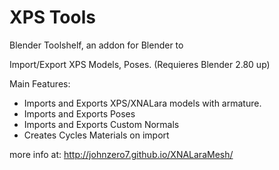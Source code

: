 XPS Tools
=========
Blender Toolshelf, an addon for Blender to

Import/Export XPS Models, Poses.
(Requieres Blender 2.80 up)

Main Features:
- Imports and Exports XPS/XNALara models with armature.
- Imports and Exports Poses
- Imports and Exports Custom Normals
- Creates Cycles Materials on import

more info at:
http://johnzero7.github.io/XNALaraMesh/


